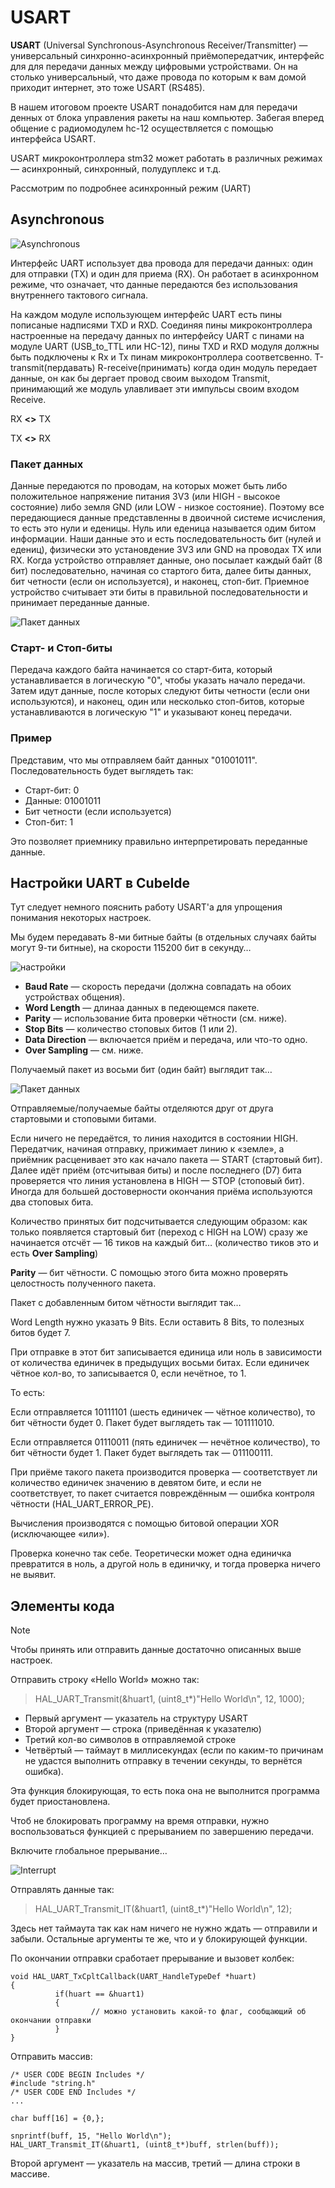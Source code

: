 # USART
**USART** (Universal Synchronous-Asynchronous Receiver/Transmitter) — универсальный синхронно-асинхронный приёмопередатчик, интерфейс для для передачи данных между цифровыми устройствами. Он на столько универсальный, что даже провода по которым к вам домой приходит интернет, это тоже USART (RS485).

В нашем итоговом проекте USART понадобится нам для передачи денных от блока управления ракеты на наш компьютер. Забегая вперед общение с радиомодулем hc-12 осуществляется с помощью интерфейса USART.

USART микроконтроллера stm32 может работать в различных режимах — асинхронный, синхронный, полудуплекс и т.д.

Рассмотрим по подробнее асинхронный режим (UART)

## Asynchronous

![Asynchronous](./image/asynchronous.jpg)

Интерфейс UART использует два провода для передачи данных: один для отправки (TX) и один для приема (RX). Он работает в асинхронном режиме, что означает, что данные передаются без использования внутреннего тактового сигнала. 

На каждом модуле использующем интерфейс UART есть пины пописаные надписями TXD и RXD. Соединяя пины микроконтроллера настроенные на передачу данных по интерфейсу UART с пинами на модуле UART (USB_to_TTL или HC-12), пины TXD и RXD модуля должны быть подключены к Rx и Tx пинам микроконтроллера соответсвенно. T-transmit(пердавать) R-receive(принимать) когда один модуль передает данные, он как бы дергает провод своим выходом Transmit, принимающий же модуль улавливает эти импульсы своим входом Receive.

RX **<>** TX

TX **<>** RX

### Пакет данных
Данные передаются по проводам, на которых может быть либо положительное напряжение питания 3V3 (или HIGH - высокое состояние) либо земля GND (или LOW - низкое состояние). Поэтому все передающиеся данные представленны в двоичной системе исчисления, то есть это нули и еденицы. Нуль или еденица называется одим битом информации. Наши данные это и есть последовательность бит (нулей и едениц), физически это установдение 3V3 или GND на проводах TX или RX. 
Когда устройство отправляет данные, оно посылает каждый байт (8 бит) последовательно, начиная со стартого бита, далее биты данных, бит четности (если он используется), и наконец, стоп-бит. Приемное устройство считывает эти биты в правильной последовательности и принимает переданные данные.

![Пакет данных](./image/bit_packet.jpg)


### Старт- и Стоп-биты 

Передача каждого байта начинается со старт-бита, который устанавливается в логическую "0", чтобы указать начало передачи. Затем идут данные, после которых следуют биты четности (если они используются), и наконец, один или несколько стоп-битов, которые устанавливаются в логическую "1" и указывают конец передачи.

### Пример

Представим, что мы отправляем байт данных "01001011". Последовательность будет выглядеть так:
- Старт-бит: 0
- Данные: 01001011
- Бит четности (если используется)
- Стоп-бит: 1

Это позволяет приемнику правильно интерпретировать переданные данные.

## Настройки UART в CubeIde


Тут следует немного пояснить работу USART'а для упрощения понимания некоторых настроек.

Мы будем передавать 8-ми битные байты (в отдельных случаях байты могут 9-ти битные), на скорости 115200 бит в секунду…

![настройки](./image/settings.jpg)

- **Baud Rate** — скорость передачи (должна совпадать на обоих устройствах общения).
- **Word Length** — длинаа данных в педеющемся пакете.
- **Parity** — использование бита проверки чётности (см. ниже).
- **Stop Bits** — количество стоповых битов (1 или 2).
- **Data Direction** — включается приём и передача, или что-то одно.
- **Over Sampling** — см. ниже.

Получаемый пакет из восьми бит (один байт) выглядит так…

![Пакет данных](./image/bit_packet.jpg)

Отправляемые/получаемые байты отделяются друг от друга стартовыми и стоповыми битами.

Если ничего не передаётся, то линия находится в состоянии HIGH. Передатчик, начиная отправку, прижимает линию к «земле», а приёмник расценивает это как начало пакета — START (стартовый бит). Далее идёт приём (отсчитывая биты) и после последнего (D7) бита проверяется что линия установлена в HIGH — STOP (стоповый бит). Иногда для большей достоверности окончания приёма используются два стоповых бита.


Количество принятых бит подсчитывается следующим образом: как только появляется стартовый бит (переход с HIGH на LOW) сразу же начинается отсчёт — 16 тиков на каждый бит… (количество тиков это и есть **Over Sampling**)



**Parity** — бит чётности. С помощью этого бита можно проверять целостность полученного пакета.

Пакет с добавленным битом чётности выглядит так…


Word Length нужно указать 9 Bits. Если оставить 8 Bits, то полезных битов будет 7.

При отправке в этот бит записывается единица или ноль в зависимости от количества единичек в предыдущих восьми битах. Если единичек чётное кол-во, то записывается 0, если нечётное, то 1.

То есть:

Если отправляется 10111101 (шесть единичек — чётное количество), то бит чётности будет 0. Пакет будет выглядеть так — 101111010.

Если отправляется 01110011 (пять единичек — нечётное количество), то бит чётности будет 1. Пакет будет выглядеть так — 011100111.

При приёме такого пакета производится проверка — соответствует ли количество единичек значению в девятом бите, и если не соответствует, то пакет считается повреждённым — ошибка контроля чётности (HAL_UART_ERROR_PE).

Вычисления производятся с помощью битовой операции XOR (исключающее «или»).

Проверка конечно так себе. Теоретически может одна единичка превратится в ноль, а другой ноль в единичку, и тогда проверка ничего не выявит.

## Элементы кода 

> [!NOTE]
> Чтобы принять или отправить данные достаточно описанных выше настроек.


Отправить строку «Hello World» можно так:

>HAL_UART_Transmit(&huart1, (uint8_t*)"Hello World\n", 12, 1000);

- Первый аргумент — указатель на структуру USART
- Второй аргумент — строка (приведённая к указателю)
- Третий кол-во символов в отправляемой строке
- Четвёртый — таймаут в миллисекундах (если по каким-то причинам не удастся выполнить отправку в течении секунды, то вернётся ошибка).

Эта функция блокирующая, то есть пока она не выполнится программа будет приостановлена.


Чтоб не блокировать программу на время отправки, нужно воспользоваться функцией с прерыванием по завершению передачи.

Включите глобальное прерывание…

![Interrupt](./image/interrupt.jpg)

Отправлять данные так:

>HAL_UART_Transmit_IT(&huart1, (uint8_t*)"Hello World\n", 12);

Здесь нет таймаута так как нам ничего не нужно ждать — отправили и забыли. Остальные аргументы те же, что и у блокирующей функции.

По окончании отправки сработает прерывание и вызовет колбек:
```
void HAL_UART_TxCpltCallback(UART_HandleTypeDef *huart)
{
          if(huart == &huart1)
          {
                  // можно установить какой-то флаг, сообщающий об окончании отправки
          }     
}
```

Отправить массив:
```
/* USER CODE BEGIN Includes */
#include "string.h"
/* USER CODE END Includes */
...

char buff[16] = {0,};

snprintf(buff, 15, "Hello World\n");
HAL_UART_Transmit_IT(&huart1, (uint8_t*)buff, strlen(buff));
```
Второй аргумент — указатель на массив, третий — длина строки в массиве.
